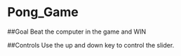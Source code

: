 # Pong_Game

##Goal
Beat the computer in the game and WIN

##Controls
Use the up and down key to control the slider.
